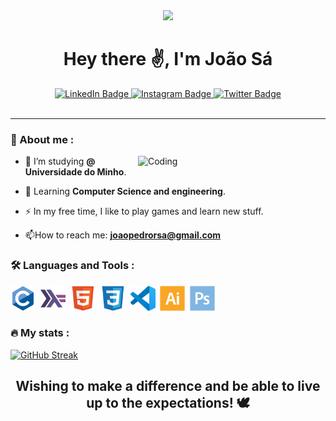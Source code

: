 <!--
**joaosa24/joaosa24** is a ✨ _special_ ✨ repository because its `README.md` (this file) appears on your GitHub profile.

Here are some ideas to get you started:

- 🔭 I’m currently working on ...
- 🌱 I’m currently learning ...
- 👯 I’m looking to collaborate on ...
- 🤔 I’m looking for help with ...
- 💬 Ask me about ...
- 📫 How to reach me: ...
- 😄 Pronouns: ...
- ⚡ Fun fact: ...
-->


<div id="header" align="center">
  <img src="https://www.united-forum.de/proxy.php?image=http%3A%2F%2Fimg.pr0gramm.com%2F2016%2F06%2F13%2F50272a0d34a8666d.gif&hash=b00846576b647172c14c55aff18d8a38" width=1200/>
  <h1 align="center"> Hey there ✌️, I'm João Sá </h1>
  <div id="badges">
  <a href="https://www.linkedin.com/in/joão-sá-b682a0215/">
    <img src="https://img.shields.io/badge/LinkedIn-gray?style=for-the-badge&logo=linkedin&logoColor=white" alt="LinkedIn Badge"/>
  </a>
  <a href="https://www.instagram.com/joaosa.24/">
    <img src="https://img.shields.io/badge/Instagram-gray?style=for-the-badge&logo=instagram&logoColor=white" alt="Instagram Badge"/>
  </a>
  <a href="https://twitter.com/joaosa24">
    <img src="https://img.shields.io/badge/Twitter-gray?style=for-the-badge&logo=twitter&logoColor=white" alt="Twitter Badge"/>
  </a>
</div>
<img src="https://komarev.com/ghpvc/?username=joaosa24&style=flat-square&color=blue" alt=""/>
</div>


---

### :superhero: About me :
<img align="right" alt="Coding" width="300" src="https://i.pinimg.com/originals/b5/68/ca/b568caba7545add5b2798a1c5d5127d1.gif">

<p align="left">

- :telescope: I’m studying **@ Universidade do Minho**.

- :seedling: Learning **Computer Science and engineering**.

- :zap: In my free time, I like to play games and learn new stuff.

- :mailbox:How to reach me: **joaopedrorsa@gmail.com**
</p>

### :hammer_and_wrench: Languages and Tools :
<img src="https://github.com/devicons/devicon/blob/master/icons/c/c-original.svg" title="C" alt="C" width="40" height="40"/>&nbsp;
<img src="https://github.com/devicons/devicon/blob/master/icons/haskell/haskell-original.svg" title="Haskell" alt="Haskell" width="40" height="40"/>&nbsp;
<img src="https://github.com/devicons/devicon/blob/master/icons/html5/html5-original.svg" title="html" alt="html" width="40" height="40"/>&nbsp;
<img src="https://github.com/devicons/devicon/blob/master/icons/css3/css3-original.svg" title="css" alt="css" width="40" height="40"/>&nbsp;
<img src="https://github.com/devicons/devicon/blob/master/icons/vscode/vscode-original.svg" title="vscode" alt="vscode" width="40" height="40"/>&nbsp;
<img src="https://github.com/devicons/devicon/blob/master/icons/illustrator/illustrator-plain.svg" title="ai" alt="ai" width="40" height="40"/>&nbsp;
<img src="https://github.com/devicons/devicon/blob/master/icons/photoshop/photoshop-plain.svg" title="ps" alt="ps" width="40" height="40"/>&nbsp;

### 🔥 My stats :
[![GitHub Streak](http://github-readme-streak-stats.herokuapp.com?user=joaosa24&theme=dark&background=000000)](https://git.io/streak-stats)

<div width="50">
  <h2 align="center"> Wishing to make a difference and be able to live up to the expectations! 🕊️ </h2>
</div>
